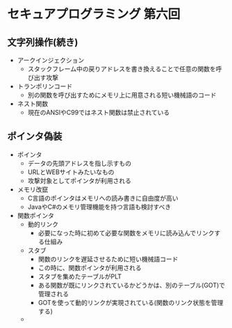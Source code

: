 # セキュアプログラミング 第六回

## 文字列操作(続き)

* アークインジェクション
  * スタックフレーム中の戻りアドレスを書き換えることで任意の関数を呼び出す攻撃
* トランポリンコード
  * 別の関数を呼び出すためにメモリ上に用意される短い機械語のコード
* ネスト関数
  * 現在のANSIやC99ではネスト関数は禁止されている

## ポインタ偽装

* ポインタ
  * データの先頭アドレスを指し示すもの
  * URLとWEBサイトみたいなもの
  * 攻撃対象としてポインタが利用される
* メモリ改竄
  * C言語のポインタはメモリへの読み書きに自由度が高い
  * JavaやC#のメモリ管理機能を持つ言語も検討すべき
* 関数ポインタ
  * 動的リンク
    * 必要になった時に初めて必要な関数をメモリに読み込んでリンクする仕組み
  * スタブ
    * 関数のリンクを遅延させるために短い機械語コード
    * この時に、関数ポインタが利用される
    * スタブを集めたテーブルがPLT
    * ある関数が既にリンクされているかどうかは、別のテーブル(GOT)で管理される
    * GOTを使って動的リンクが実現されている(関数のリンク状態を管理する)
  *
